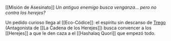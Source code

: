 [[Misión de Asesinato]]
_Un antiguo enemigo busca venganza... pero no contra los herejes?_

Un pedido curioso llega al [[Eco-Códice]]: el espíritu sin descanso de [Trego](Trego%20el%20Zombrujo)  (Antagonista de [[La Cadena de los Herejes]]) busca convencer a los [[Herejes]] a que le den caza a el [[Hashalaq Quori]] que empezó todo.